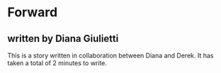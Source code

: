 # Forward
## written by Diana Giulietti

This is a story written in collaboration between Diana and Derek. It has taken a total of 2 minutes to write. 